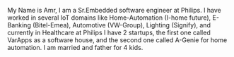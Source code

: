 My Name is Amr, I am a Sr.Embedded software engineer at Philips.
I have worked in several IoT domains like Home-Automation (I-home future), E-Banking (Bitel-Emea), Automotive (VW-Group), Lighting (Signify), and currently in Healthcare at Philips
I have 2 startups, the first one called VarApps as a software house, and the second one called A-Genie for home automation.
I am married and father for 4 kids.
